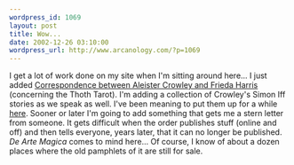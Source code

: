 ```yaml
--- 
wordpress_id: 1069
layout: post
title: Wow...
date: 2002-12-26 03:10:00
wordpress_url: http://www.arcanology.com/?p=1069
---
```

I get a lot of work done on my site when I'm sitting around here... I just added <a href="http://www.hermetic.com/crowley/crowley-harris.html">Correspondence between Aleister Crowley and Frieda Harris</a> (concerning the Thoth Tarot). I'm adding a collection of Crowley's Simon Iff stories as we speak as well. I've been meaning to put them up for a while <a href="http://www.hermetic.com/crowley/simon_iff/">here</a>. Sooner or later I'm going to add something that gets me a stern letter from someone. It gets difficult when the order publishes stuff (online and off) and then tells everyone, years later, that it can no longer be published. <em>De Arte Magica</em> comes to mind here... Of course, I know of about a dozen places where the old pamphlets of it are still for sale.